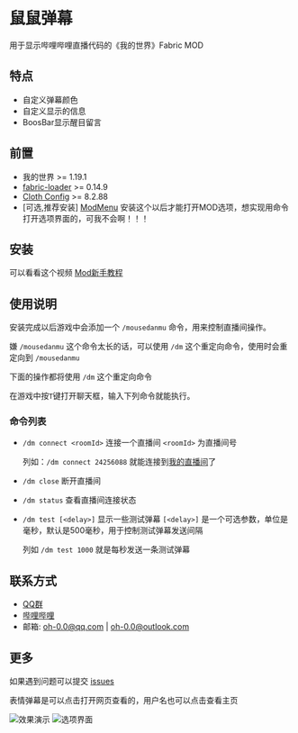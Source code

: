 # 鼠鼠弹幕

用于显示哔哩哔哩直播代码的《我的世界》Fabric MOD

## 特点
- 自定义弹幕颜色
- 自定义显示的信息
- BoosBar显示醒目留言

## 前置

- 我的世界 >= 1.19.1
- [fabric-loader](https://github.com/FabricMC/fabric-loader) >= 0.14.9
- [Cloth Config](https://github.com/shedaniel/cloth-config) >= 8.2.88
- [可选,推荐安装] [ModMenu](https://github.com/TerraformersMC/ModMenu)
 安装这个以后才能打开MOD选项，想实现用命令打开选项界面的，可我不会啊！！！

## 安装

可以看看这个视频 [Mod新手教程](https://www.bilibili.com/video/BV1cX4y1T7RZ)

## 使用说明

安装完成以后游戏中会添加一个 `/mousedanmu` 命令，用来控制直播间操作。

嫌 `/mousedanmu` 这个命令太长的话，可以使用 `/dm` 这个重定向命令，使用时会重定向到 `/mousedanmu`

下面的操作都将使用 `/dm` 这个重定向命令

在游戏中按`T`键打开聊天框，输入下列命令就能执行。

### 命令列表

- `/dm connect <roomId>` 连接一个直播间 `<roomId>` 为直播间号

  列如：`/dm connect 24256088` 就能连接到[我的直播间](https://live.bilibili.com/24256088)了

- `/dm close` 断开直播间
- `/dm status` 查看直播间连接状态
- `/dm test [<delay>]` 显示一些测试弹幕 `[<delay>]` 是一个可选参数，单位是毫秒，默认是500毫秒，用于控制测试弹幕发送间隔

  列如 `/dm test 1000` 就是每秒发送一条测试弹幕

## 联系方式
- [QQ群](https://jq.qq.com/?_wv=1027&k=nImOUpnV)
- [哔哩哔哩](https://space.bilibili.com/345259002)
- 邮箱: oh-0.0@qq.com | oh-0.0@outlook.com

## 更多

如果遇到问题可以提交 [issues](https://github.com/LiQing-Code/mouse-danmu/issues)

表情弹幕是可以点击打开网页查看的，用户名也可以点击查看主页

![效果演示](https://user-images.githubusercontent.com/51829935/206930179-9e6a5419-0127-4cf3-9f36-7554a66e448a.png)
![选项界面](https://user-images.githubusercontent.com/51829935/206930213-3c101622-2f8f-4fcd-949d-46b971d9d552.png)

